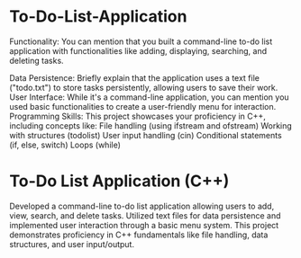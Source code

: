 # To-Do-List-Application
Functionality: You can mention that you built a command-line to-do list application with functionalities like adding, displaying, searching, and deleting tasks.

Data Persistence: Briefly explain that the application uses a text file ("todo.txt") to store tasks persistently, allowing users to save their work.
User Interface: While it's a command-line application, you can mention you used basic functionalities to create a user-friendly menu for interaction.
Programming Skills: This project showcases your proficiency in C++, including concepts like:
File handling (using ifstream and ofstream)
Working with structures (todolist)
User input handling (cin)
Conditional statements (if, else, switch)
Loops (while)

# To-Do List Application (C++)

Developed a command-line to-do list application allowing users to add, view, search, and delete tasks. Utilized text files for data persistence and implemented user interaction through a basic menu system. This project demonstrates proficiency in C++ fundamentals like file handling, data structures, and user input/output.
